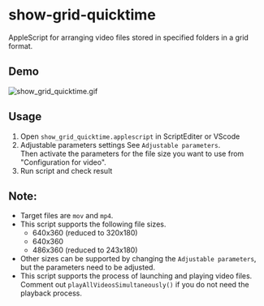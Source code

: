 # show-grid-quicktime

AppleScript for arranging video files stored in specified folders in a grid format.

## Demo

![show_grid_quicktime.gif](.demofile/show_grid_quicktime.gif)

## Usage

1. Open `show_grid_quicktime.applescript` in ScriptEditer or VScode
2. Adjustable parameters settings
See `Adjustable parameters`.  
Then activate the parameters for the file size you want to use from "Configuration for video".
3. Run script and check result

## Note:

- Target files are `mov` and `mp4`.
- This script supports the following file sizes.
  - 640x360 (reduced to 320x180)
  - 640x360
  - 486x360 (reduced to 243x180)
- Other sizes can be supported by changing the `Adjustable parameters`, but the parameters need to be adjusted.
- This script supports the process of launching and playing video files.  
Comment out `playAllVideosSimultaneously()` if you do not need the playback process.
